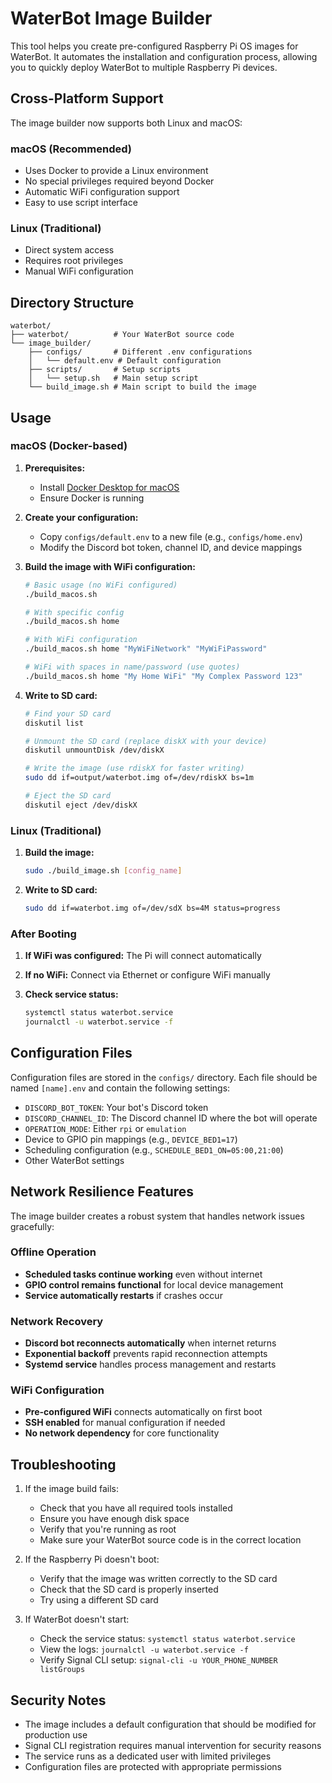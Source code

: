 # WaterBot Image Builder

This tool helps you create pre-configured Raspberry Pi OS images for WaterBot. It automates the
installation and configuration process, allowing you to quickly deploy WaterBot to multiple
Raspberry Pi devices.

## Cross-Platform Support

The image builder now supports both Linux and macOS:

### macOS (Recommended)

- Uses Docker to provide a Linux environment
- No special privileges required beyond Docker
- Automatic WiFi configuration support
- Easy to use script interface

### Linux (Traditional)

- Direct system access
- Requires root privileges
- Manual WiFi configuration

## Directory Structure

```text
waterbot/
├── waterbot/          # Your WaterBot source code
└── image_builder/
    ├── configs/       # Different .env configurations
    │   └── default.env # Default configuration
    ├── scripts/       # Setup scripts
    │   └── setup.sh   # Main setup script
    └── build_image.sh # Main script to build the image
```

## Usage

### macOS (Docker-based)

1. **Prerequisites:**
   - Install [Docker Desktop for macOS](https://www.docker.com/products/docker-desktop)
   - Ensure Docker is running

2. **Create your configuration:**
   - Copy `configs/default.env` to a new file (e.g., `configs/home.env`)
   - Modify the Discord bot token, channel ID, and device mappings

3. **Build the image with WiFi configuration:**

   ```bash
   # Basic usage (no WiFi configured)
   ./build_macos.sh

   # With specific config
   ./build_macos.sh home

   # With WiFi configuration
   ./build_macos.sh home "MyWiFiNetwork" "MyWiFiPassword"

   # WiFi with spaces in name/password (use quotes)
   ./build_macos.sh home "My Home WiFi" "My Complex Password 123"
   ```

4. **Write to SD card:**

   ```bash
   # Find your SD card
   diskutil list

   # Unmount the SD card (replace diskX with your device)
   diskutil unmountDisk /dev/diskX

   # Write the image (use rdiskX for faster writing)
   sudo dd if=output/waterbot.img of=/dev/rdiskX bs=1m

   # Eject the SD card
   diskutil eject /dev/diskX
   ```

### Linux (Traditional)

1. **Build the image:**

   ```bash
   sudo ./build_image.sh [config_name]
   ```

2. **Write to SD card:**

   ```bash
   sudo dd if=waterbot.img of=/dev/sdX bs=4M status=progress
   ```

### After Booting

1. **If WiFi was configured:** The Pi will connect automatically
2. **If no WiFi:** Connect via Ethernet or configure WiFi manually
3. **Check service status:**

   ```bash
   systemctl status waterbot.service
   journalctl -u waterbot.service -f
   ```

## Configuration Files

Configuration files are stored in the `configs/` directory. Each file should be named `[name].env`
and contain the following settings:

- `DISCORD_BOT_TOKEN`: Your bot's Discord token
- `DISCORD_CHANNEL_ID`: The Discord channel ID where the bot will operate
- `OPERATION_MODE`: Either `rpi` or `emulation`
- Device to GPIO pin mappings (e.g., `DEVICE_BED1=17`)
- Scheduling configuration (e.g., `SCHEDULE_BED1_ON=05:00,21:00`)
- Other WaterBot settings

## Network Resilience Features

The image builder creates a robust system that handles network issues gracefully:

### Offline Operation

- **Scheduled tasks continue working** even without internet
- **GPIO control remains functional** for local device management
- **Service automatically restarts** if crashes occur

### Network Recovery

- **Discord bot reconnects automatically** when internet returns
- **Exponential backoff** prevents rapid reconnection attempts
- **Systemd service** handles process management and restarts

### WiFi Configuration

- **Pre-configured WiFi** connects automatically on first boot
- **SSH enabled** for manual configuration if needed
- **No network dependency** for core functionality

## Troubleshooting

1. If the image build fails:
   - Check that you have all required tools installed
   - Ensure you have enough disk space
   - Verify that you're running as root
   - Make sure your WaterBot source code is in the correct location

2. If the Raspberry Pi doesn't boot:
   - Verify that the image was written correctly to the SD card
   - Check that the SD card is properly inserted
   - Try using a different SD card

3. If WaterBot doesn't start:
   - Check the service status: `systemctl status waterbot.service`
   - View the logs: `journalctl -u waterbot.service -f`
   - Verify Signal CLI setup: `signal-cli -u YOUR_PHONE_NUMBER listGroups`

## Security Notes

- The image includes a default configuration that should be modified for production use
- Signal CLI registration requires manual intervention for security reasons
- The service runs as a dedicated user with limited privileges
- Configuration files are protected with appropriate permissions
